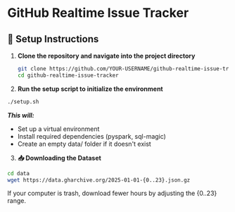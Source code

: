 # GitHub Realtime Issue Tracker

## 🚀 Setup Instructions

1. **Clone the repository and navigate into the project directory**  
   ```bash
   git clone https://github.com/YOUR-USERNAME/github-realtime-issue-tracker.git
   cd github-realtime-issue-tracker
    ```
2. **Run the setup script to initialize the environment**
```bash
./setup.sh
```
***This will:***
- Set up a virtual environment
- Install required dependencies (pyspark, sql-magic)
- Create an empty data/ folder if it doesn't exist
3. **📥 Downloading the Dataset**
```bash
cd data
wget https://data.gharchive.org/2025-01-01-{0..23}.json.gz
```
If your computer is trash, download fewer hours by adjusting the {0..23} range.